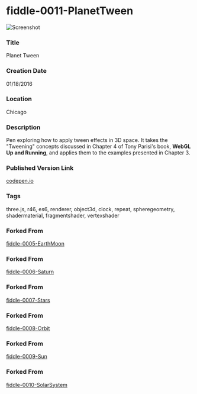 fiddle-0011-PlanetTween
======

![Screenshot](screenshot.png)


### Title

Planet Tween


### Creation Date

01/18/2016


### Location

Chicago


### Description

Pen exploring how to apply tween effects in 3D space. It takes the "Tweening" concepts discussed in Chapter 4 of Tony Parisi's book, **WebGL Up and Running**, and applies them to the examples presented in Chapter 3.


### Published Version Link

[codepen.io](http://codepen.io/bradyhouse/pen/JGOWRo)


### Tags

three.js, r46, es6, renderer, object3d, clock, repeat, spheregeometry, shadermaterial, fragmentshader, vertexshader


### Forked From

[fiddle-0005-EarthMoon](../fiddle-0005-EarthMoon)


### Forked From

[fiddle-0006-Saturn](../fiddle-0006-Saturn)


### Forked From

[fiddle-0007-Stars](../fiddle-0007-Stars)


### Forked From

[fiddle-0008-Orbit](../fiddle-0008-Orbit)


### Forked From

[fiddle-0009-Sun](../fiddle-0009-Sun)


### Forked From

[fiddle-0010-SolarSystem](../fiddle-0010-SolarSystem)
